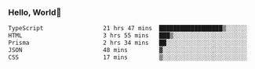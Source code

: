 
### Hello, World🐤

<!--START_SECTION:waka-->

```txt
TypeScript                 21 hrs 47 mins  ██████████████████▒░░░░░░   72.90 %
HTML                       3 hrs 55 mins   ███▒░░░░░░░░░░░░░░░░░░░░░   13.15 %
Prisma                     2 hrs 34 mins   ██░░░░░░░░░░░░░░░░░░░░░░░   08.61 %
JSON                       48 mins         ▓░░░░░░░░░░░░░░░░░░░░░░░░   02.72 %
CSS                        17 mins         ▒░░░░░░░░░░░░░░░░░░░░░░░░   00.97 %
```

<!--END_SECTION:waka-->
